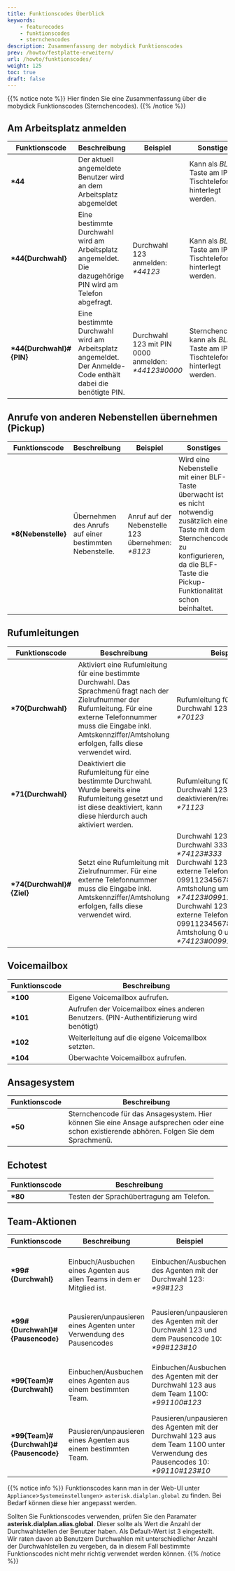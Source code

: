 ```yaml
---
title: Funktionscodes Überblick
keywords:
    - featurecodes
    - funktionscodes
    - sternchencodes
description: Zusammenfassung der mobydick Funktionscodes
prev: /howto/festplatte-erweitern/
url: /howto/funktionscodes/
weight: 125
toc: true
draft: false
---
```


{{% notice note %}}
Hier finden Sie eine Zusammenfassung über die mobydick Funktionscodes (Sternchencodes).
{{% /notice %}}

## Am Arbeitsplatz anmelden

|Funktionscode|Beschreibung|Beispiel|Sonstiges|
|---|---|---|---|
|**\*44**|Der aktuell angemeldete Benutzer wird an dem Arbeitsplatz abgemeldet||Kann als *BLF*-Taste am IP-Tischtelefon hinterlegt werden.|
|**\*44{Durchwahl}**|Eine bestimmte Durchwahl wird am Arbeitsplatz angemeldet. Die dazugehörige PIN wird am Telefon abgefragt.|Durchwahl 123 anmelden:<br>*\*44123*|Kann als *BLF*-Taste am IP-Tischtelefon hinterlegt werden.|
|**\*44{Durchwahl}#{PIN}**|Eine bestimmte Durchwahl wird am Arbeitsplatz angemeldet. Der Anmelde-Code enthält dabei die benötigte PIN.|Durchwahl 123 mit PIN 0000 anmelden:<br>*\*44123#0000*|Sternchencode kann als *BLF*-Taste am IP-Tischtelefon hinterlegt werden.|


## Anrufe von anderen Nebenstellen übernehmen (Pickup)

|Funktionscode|Beschreibung|Beispiel|Sonstiges|
|---|---|---|---|
|**\*8{Nebenstelle}**|Übernehmen des Anrufs auf einer bestimmten Nebenstelle.|Anruf auf der Nebenstelle 123 übernehmen:<br>*\*8123*|Wird eine Nebenstelle mit einer BLF-Taste überwacht ist es nicht notwendig zusätzlich eine Taste mit dem Sternchencode zu konfigurieren, da die BLF-Taste die Pickup-Funktionalität schon beinhaltet.|


## Rufumleitungen

|Funktionscode|Beschreibung|Beispiel|Sonstiges|
|---|---|---|---|
|**\*70{Durchwahl}**|Aktiviert eine Rufumleitung für eine bestimmte Durchwahl. Das Sprachmenü fragt nach der Zielrufnummer der Rufumleitung. Für eine externe Telefonnummer muss die Eingabe inkl. Amtskennziffer/Amtsholung erfolgen, falls diese verwendet wird.|Rufumleitung für die Durchwahl 123 aktivieren:<br>*\*70123*|Kann als *BLF*-Taste am IP-Tischtelefon hinterlegt werden.|
|**\*71{Durchwahl}**|Deaktiviert die Rufumleitung für eine bestimmte Durchwahl. Wurde bereits eine Rufumleitung gesetzt und ist diese deaktiviert, kann diese hierdurch auch aktiviert werden.|Rufumleitung für die Durchwahl 123 deaktivieren/reaktivieren:<br>*\*71123*|Kann als *BLF*-Taste am IP-Tischtelefon hinterlegt werden.|
|**\*74{Durchwahl}#{Ziel}**|Setzt eine Rufumleitung mit Zielrufnummer. Für eine externe Telefonnummer muss die Eingabe inkl. Amtskennziffer/Amtsholung erfolgen, falls diese verwendet wird.|Durchwahl 123 auf die Durchwahl 333 umleiten:<br>*\*74123#333*<br>Durchwahl 123 auf die externe Telefonnummer 0991123456789 ohne Amtsholung umleiten:<br>*\*74123#0991123456789*<br>Durchwahl 123 auf die externe Telefonnummer 0991123456789 mit der Amtsholung 0 umleiten:<br>*\*74123#00991123456789*|Kann als *BLF*-Taste am IP-Tischtelefon hinterlegt werden.|

## Voicemailbox

|Funktionscode|Beschreibung|
|---|---|
|**\*100**|Eigene Voicemailbox aufrufen.|
|**\*101**|Aufrufen der Voicemailbox eines anderen Benutzers. (PIN-Authentifizierung wird benötigt)|
|**\*102**|Weiterleitung auf die eigene Voicemailbox setzten.|
|**\*104**|Überwachte Voicemailbox aufrufen.|

## Ansagesystem

|Funktionscode|Beschreibung|
|---|---|
|**\*50**|Sternchencode für das Ansagesystem. Hier können Sie eine Ansage aufsprechen oder eine schon existierende abhören. Folgen Sie dem Sprachmenü.|

## Echotest

|Funktionscode|Beschreibung|
|---|---|
|**\*80**|Testen der Sprachübertragung am Telefon.|

## Team-Aktionen

|Funktionscode|Beschreibung|Beispiel|Sonstiges|
|---|---|---|---|
|**\*99#{Durchwahl}**|Einbuch/Ausbuchen eines Agenten aus allen Teams in dem er Mitglied ist.|Einbuchen/Ausbuchen des Agenten mit der Durchwahl 123:<br>*\*99#123*|Kann als *BLF*-Taste am IP-Tischtelefon hinterlegt werden.|
|**\*99#{Durchwahl}#{Pausencode}**|Pausieren/unpausieren eines Agenten unter Verwendung des Pausencodes|Pausieren/unpausieren des Agenten mit der Durchwahl 123 und dem Pausencode 10:<br>*\*99#123#10*|Kann als *BLF*-Taste am IP-Tischtelefon hinterlegt werden.|
|**\*99{Team}#{Durchwahl}**|Einbuchen/Ausbuchen eines Agenten aus einem bestimmten Team.|Einbuchen/Ausbuchen des Agenten mit der Durchwahl 123 aus dem Team 1100:<br>*\*991100#123*|Kann als *BLF*-Taste am IP-Tischtelefon hinterlegt werden.|
|**\*99{Team}#{Durchwahl}#{Pausencode}**|Pausieren/unpausieren eines Agenten aus einem bestimmten Team.|Pausieren/unpausieren des Agenten mit der Durchwahl 123 aus dem Team 1100 unter Verwendung des Pausencodes 10:<br>*\*99110#123#10*|Kann als *BLF*-Taste am IP-Tischtelefon hinterlegt werden.|

{{% notice info %}}
Funktionscodes kann man in der Web-UI unter `Appliance`>`Systemeinstellungen`> `asterisk.dialplan.global` zu finden. Bei Bedarf können diese hier angepasst werden.

Sollten Sie Funktionscodes verwenden, prüfen Sie den Paramater **asterisk.dialplan.alias.global**. Dieser sollte als Wert die Anzahl der Durchwahlstellen der Benutzer haben. Als Default-Wert ist 3 eingestellt.<br>
Wir raten davon ab Benutzern Durchwahlen mit unterschiedlicher Anzahl der Durchwahlstellen zu vergeben, da in diesem Fall bestimmte Funktionscodes nicht mehr richtig verwendet werden können.
{{% /notice %}}

